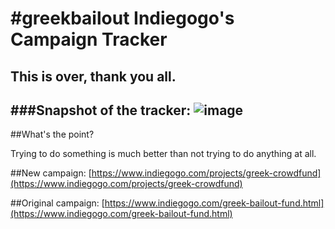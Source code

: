 # #greekbailout Indiegogo's Campaign Tracker

## This is over, thank you all.

###Snapshot of the tracker:
![image](http://your.github.io/store/greekbailout_snapshot.jpg)
 ---
 
 
##What's the point?

Trying to do something is much better than not trying to do anything at all.

##New campaign: 
[https://www.indiegogo.com/projects/greek-crowdfund](https://www.indiegogo.com/projects/greek-crowdfund)

##Original campaign:
[https://www.indiegogo.com/greek-bailout-fund.html](https://www.indiegogo.com/greek-bailout-fund.html)
